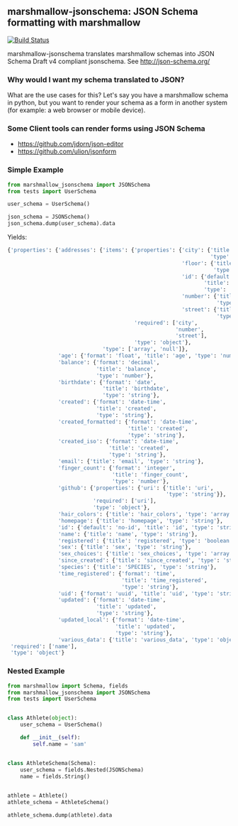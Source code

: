 ## marshmallow-jsonschema: JSON Schema formatting with marshmallow

[![Build Status](https://travis-ci.org/fuhrysteve/marshmallow-jsonschema.svg?branch=master)](https://travis-ci.org/fuhrysteve/marshmallow-jsonschema)

 marshmallow-jsonschema translates marshmallow schemas into
 JSON Schema Draft v4 compliant jsonschema. See http://json-schema.org/

### Why would I want my schema translated to JSON?

What are the use cases for this? Let's say you have a
marshmallow schema in python, but you want to render your
schema as a form in another system (for example: a web browser
or mobile device).

### Some Client tools can render forms using JSON Schema

* https://github.com/jdorn/json-editor
* https://github.com/ulion/jsonform


### Simple Example

```python
from marshmallow_jsonschema import JSONSchema
from tests import UserSchema

user_schema = UserSchema()

json_schema = JSONSchema()
json_schema.dump(user_schema).data
```
Yields:
```python
{'properties': {'addresses': {'items': {'properties': {'city': {'title': 'city',
                                                                'type': 'string'},
                                                       'floor': {'title': 'floor',
                                                                 'type': 'string'},
                                                       'id': {'default': 'no-id',
                                                              'title': 'id',
                                                              'type': 'string'},
                                                       'number': {'title': 'number',
                                                                  'type': 'string'},
                                                       'street': {'title': 'street',
                                                                  'type': 'string'}},
                                        'required': ['city',
                                                     'number',
                                                     'street'],
                                        'type': 'object'},
                              'type': ['array', 'null']},
                'age': {'format': 'float', 'title': 'age', 'type': 'number'},
                'balance': {'format': 'decimal',
                            'title': 'balance',
                            'type': 'number'},
                'birthdate': {'format': 'date',
                              'title': 'birthdate',
                              'type': 'string'},
                'created': {'format': 'date-time',
                            'title': 'created',
                            'type': 'string'},
                'created_formatted': {'format': 'date-time',
                                      'title': 'created',
                                      'type': 'string'},
                'created_iso': {'format': 'date-time',
                                'title': 'created',
                                'type': 'string'},
                'email': {'title': 'email', 'type': 'string'},
                'finger_count': {'format': 'integer',
                                 'title': 'finger_count',
                                 'type': 'number'},
                'github': {'properties': {'uri': {'title': 'uri',
                                                  'type': 'string'}},
                           'required': ['uri'],
                           'type': 'object'},
                'hair_colors': {'title': 'hair_colors', 'type': 'array'},
                'homepage': {'title': 'homepage', 'type': 'string'},
                'id': {'default': 'no-id', 'title': 'id', 'type': 'string'},
                'name': {'title': 'name', 'type': 'string'},
                'registered': {'title': 'registered', 'type': 'boolean'},
                'sex': {'title': 'sex', 'type': 'string'},
                'sex_choices': {'title': 'sex_choices', 'type': 'array'},
                'since_created': {'title': 'since_created', 'type': 'string'},
                'species': {'title': 'SPECIES', 'type': 'string'},
                'time_registered': {'format': 'time',
                                    'title': 'time_registered',
                                    'type': 'string'},
                'uid': {'format': 'uuid', 'title': 'uid', 'type': 'string'},
                'updated': {'format': 'date-time',
                            'title': 'updated',
                            'type': 'string'},
                'updated_local': {'format': 'date-time',
                                  'title': 'updated',
                                  'type': 'string'},
                'various_data': {'title': 'various_data', 'type': 'object'}},
 'required': ['name'],
 'type': 'object'}
```

### Nested Example
```python
from marshmallow import Schema, fields
from marshmallow_jsonschema import JSONSchema
from tests import UserSchema


class Athlete(object):
    user_schema = UserSchema()

    def __init__(self):
        self.name = 'sam'


class AthleteSchema(Schema):
    user_schema = fields.Nested(JSONSchema)
    name = fields.String()

    
athlete = Athlete()
athlete_schema = AthleteSchema()

athlete_schema.dump(athlete).data
```
